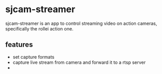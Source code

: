 # sjcam-streamer

sjcam-streamer is an app to control streaming video on action cameras, specifically the rollei
action one.

## features

- set capture formats
- capture live stream from camera and forward it to a rtsp server
-